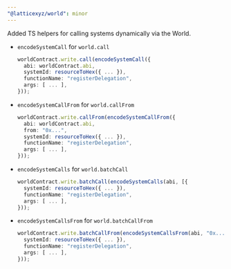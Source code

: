 ```yaml
---
"@latticexyz/world": minor
---
```


Added TS helpers for calling systems dynamically via the World.

- `encodeSystemCall` for `world.call`

  ```ts
  worldContract.write.call(encodeSystemCall({
    abi: worldContract.abi,
    systemId: resourceToHex({ ... }),
    functionName: "registerDelegation",
    args: [ ... ],
  }));
  ```

- `encodeSystemCallFrom` for `world.callFrom`

  ```ts
  worldContract.write.callFrom(encodeSystemCallFrom({
    abi: worldContract.abi,
    from: "0x...",
    systemId: resourceToHex({ ... }),
    functionName: "registerDelegation",
    args: [ ... ],
  }));
  ```

- `encodeSystemCalls` for `world.batchCall`

  ```ts
  worldContract.write.batchCall(encodeSystemCalls(abi, [{
    systemId: resourceToHex({ ... }),
    functionName: "registerDelegation",
    args: [ ... ],
  }));
  ```

- `encodeSystemCallsFrom` for `world.batchCallFrom`
  ```ts
  worldContract.write.batchCallFrom(encodeSystemCallsFrom(abi, "0x...", [{
    systemId: resourceToHex({ ... }),
    functionName: "registerDelegation",
    args: [ ... ],
  }));
  ```
